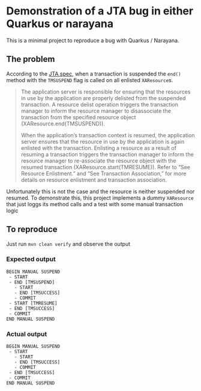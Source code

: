 # Demonstration of a JTA bug in either Quarkus or narayana

This is a minimal project to reproduce a bug with Quarkus / Narayana.

## The problem

According to the [JTA spec](https://jakarta.ee/specifications/transactions/2.0/jakarta-transactions-spec-2.0.html#suspending-and-resuming-a-transaction),
when a transaction is suspended the `end()` method with the `TMSUSPEND` flag is called on all enlisted `XAResource`s.

> The application server is responsible for ensuring that the resources in use by the application are properly delisted from the suspended transaction. A resource delist operation triggers the transaction manager to inform the resource manager to disassociate the transaction from the specified resource object (XAResource.end(TMSUSPEND)).
> 
> When the application’s transaction context is resumed, the application server ensures that the resource in use by the application is again enlisted with the transaction. Enlisting a resource as a result of resuming a transaction triggers the transaction manager to inform the resource manager to re-associate the resource object with the resumed transaction (XAResource.start(TMRESUME)). Refer to “See Resource Enlistment.” and “See Transaction Association,” for more details on resource enlistment and transaction association.

Unfortunately this is not the case and the resource is neither suspended nor resumed.
To demonstrate this, this project implements a dummy `XAResource` that just loggs its method calls and a test with some manual transaction logic

## To reproduce

Just run `mvn clean verify` and observe the output

### Expected output

```
BEGIN MANUAL SUSPEND
 - START
 - END [TMSUSPEND]
   - START
   - END [TMSUCCESS]
   - COMMIT
 - START [TMRESUME]
 - END [TMSUCCESS]
 - COMMIT
END MANUAL SUSPEND
```

### Actual output

```
BEGIN MANUAL SUSPEND
 - START
   - START
   - END [TMSUCCESS]
   - COMMIT
 - END [TMSUCCESS]
 - COMMIT
END MANUAL SUSPEND
```

